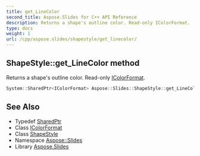 ```yaml
---
title: get_LineColor
second_title: Aspose.Slides for C++ API Reference
description: Returns a shape's outline color. Read-only IColorFormat.
type: docs
weight: 1
url: /cpp/aspose.slides/shapestyle/get_linecolor/
---
```

## ShapeStyle::get_LineColor method


Returns a shape's outline color. Read-only [IColorFormat](../../icolorformat/).

```cpp
System::SharedPtr<IColorFormat> Aspose::Slides::ShapeStyle::get_LineColor() override
```

## See Also

* Typedef [SharedPtr](../../../system/sharedptr/)
* Class [IColorFormat](../../icolorformat/)
* Class [ShapeStyle](../)
* Namespace [Aspose::Slides](../../)
* Library [Aspose.Slides](../../../)
